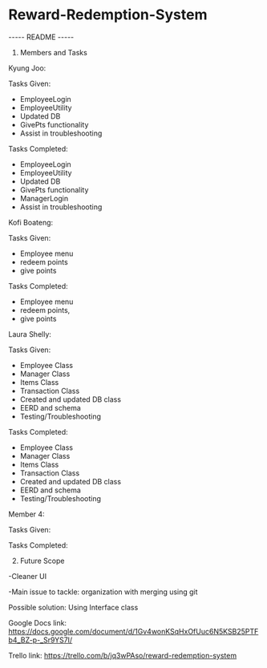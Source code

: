 # Reward-Redemption-System
----- README -----

1. Members and Tasks

Kyung Joo: 

Tasks Given: 
- EmployeeLogin
- EmployeeUtility
- Updated DB
- GivePts functionality
- Assist in troubleshooting

Tasks Completed:
- EmployeeLogin
- EmployeeUtility
- Updated DB
- GivePts functionality
- ManagerLogin
- Assist in troubleshooting

Kofi Boateng: 

Tasks Given: 
- Employee menu
- redeem points
- give points

Tasks Completed: 
- Employee menu
- redeem points,
- give points

Laura Shelly: 

Tasks Given:
- Employee Class
- Manager Class
- Items Class
- Transaction Class
- Created and updated DB class
- EERD and schema
- Testing/Troubleshooting

Tasks Completed:
- Employee Class
- Manager Class
- Items Class
- Transaction Class
- Created and updated DB class
- EERD and schema
- Testing/Troubleshooting

Member 4: 

Tasks Given:

Tasks Completed:


2. Future Scope

-Cleaner UI

-Main issue to tackle: organization with merging using git

  Possible solution: Using Interface class


Google Docs link: https://docs.google.com/document/d/1Gv4wonKSqHxOfUuc6N5KSB25PTFb4_BZ-p-_Sr9YS7I/

Trello link: https://trello.com/b/jq3wPAso/reward-redemption-system



